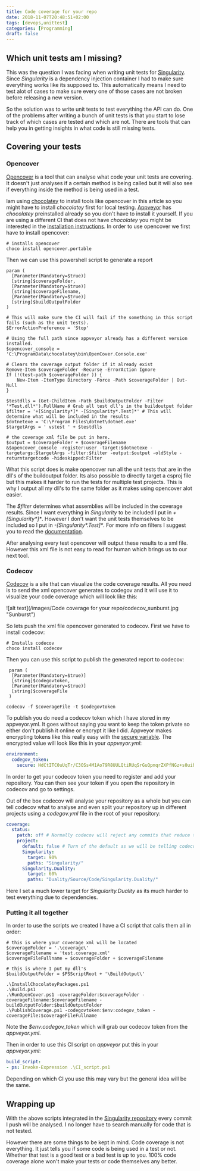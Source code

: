 ```yaml
---
title: Code coverage for your repo
date: 2018-11-07T20:48:51+02:00
tags: [devops,unittest]
categories: [Programming]
draft: false
---
```


## Which unit tests am I missing?
This was the question I was facing when writing unit tests for [Singularity](https://github.com/Barsonax/Singularity). Since *Singularity* is a dependency injection container I had to make sure everything works like its supposed to. This automatically means I need to test alot of cases to make sure every one of those cases are not broken before releasing a new version.

So the solution was to write unit tests to test everything the API can do. One of the problems after writing a bunch of unit tests is that you start to lose track of which cases are tested and which are not. There are tools that can help you in getting insights in what code is still missing tests.

## Covering your tests

### Opencover
[Opencover](https://github.com/OpenCover/opencover) is a tool that can analyse what code your unit tests are covering. It doesn't just analyses if a certain method is being called but it will also see if everything inside the method is being used in a test. 

Iam using [chocolatey](https://chocolatey.org/) to install tools like opencover in this article so you might have to install *chocolatey* first for local testing. [Appveyor](https://www.appveyor.com/) has *chocolatey* preinstalled already so you don't have to install it yourself. If you are using a different CI that does not have *chocolatey* you might be interested in the [installation instructions](https://chocolatey.org/install).
In order to use opencover we first have to install opencover:
```posh
# installs opencover
choco install opencover.portable
```

Then we can use this powershell script to generate a report
```posh
param (
  [Parameter(Mandatory=$true)]
  [string]$coverageFolder,
  [Parameter(Mandatory=$true)]
  [string]$coverageFilename,
  [Parameter(Mandatory=$true)]
  [string]$buildOutputFolder
)

# This will make sure the CI will fail if the something in this script fails (such as the unit tests).
$ErrorActionPreference = 'Stop' 

# Using the full path since appveyor already has a different version installed.
$opencover_console = 'C:\ProgramData\chocolatey\bin\OpenCover.Console.exe' 

# Clears the coverage output folder if it already exist
Remove-Item $coverageFolder -Recurse -ErrorAction Ignore
If (!(test-path $coverageFolder )) {
    New-Item -ItemType Directory -Force -Path $coverageFolder | Out-Null
}

$testdlls = (Get-ChildItem -Path $buildOutputFolder -Filter '*Test.dll*').FullName # Grab all test dll's in the buildoutput folder
$filter = '+[Singularity*]* -[Singularity*.Test]*' # This will determine what will be included in the results
$dotnetexe = 'C:\Program Files\dotnet\dotnet.exe'
$targetArgs = ' vstest ' + $testdlls

# the coverage xml file be put in here.
$output = $coverageFolder + $coverageFilename
&$opencover_console -register:user -target:$dotnetexe -targetargs:$targetArgs -filter:$filter -output:$output -oldStyle -returntargetcode -hideskipped:Filter
```

What this script does is make opencover run all the unit tests that are in the dll's of the buildoutput folder. Its also possible to directly target a csproj file but this makes it harder to run the tests for multiple test projects. This is why I output all my dll's to the same folder as it makes using opencover alot easier.

The *$filter* determines what assemblies will be included in the coverage results. Since I want everything in *Singularity* to be included I put in *+[Singularity\*]\**. However I don't want the unit tests themselves to be included so I put in *-[Singularity\*.Test]\**. For more info on filters I suggest you to read the [documentation](https://github.com/OpenCover/opencover/wiki/Usage#understanding-filters).

After analysing every test opencover will output these results to a xml file. However this xml file is not easy to read for human which brings us to our next tool.

### Codecov
[Codecov](https://codecov.io/) is a site that can visualize the code coverage results. All you need is to send the xml opencover generates to codegov and it will use it to visualize your code coverage which will look like this:

![alt text](/images/Code coverage for your repo/codecov_sunburst.jpg "Sunburst")

So lets push the xml file opencover generated to codecov. First we have to install codecov:
```posh
# Installs codecov
choco install codecov
```

Then you can use this script to publish the generated report to codecov:
```posh
 param (
  [Parameter(Mandatory=$true)]
  [string]$codegovtoken,
  [Parameter(Mandatory=$true)]
  [string]$coverageFile
 )

codecov -f $coverageFile -t $codegovtoken
```

To publish you do need a codecov token which I have stored in my appveyor.yml. It goes without saying you want to keep the token private so either don't publish it online or encrypt it like I did. Appveyor makes encrypting tokens like this really easy with the [secure variable](https://www.appveyor.com/docs/how-to/secure-files/). The encrypted value will look like this in your *appveyor.yml*:
```yml
environment:
  codegov_token:
    secure: HdCtITC0uUqTr/C3OSs4M1Ao79R8UULQtiRUqSrGuQpmqrZXPfNGz+s0uibvyz49
```

In order to get your codecov token you need to register and add your repository. You can then see your token if you open the repository in codecov and go to settings.

Out of the box codecov will analyse your repository as a whole but you can tell codecov what to analyse and even split your repository up in different projects using a *codegov.yml* file in the root of your repository:
```yml
coverage:
  status:
    patch: off # Normally codecov will reject any commits that reduce the code coverage
    project:
      default: false # Turn of the default as we will be telling codecov where the projects are below
      Singularity:
        target: 90% 
        paths: "Singularity/" 
      Singularity.Duality:
        target: 60%
        paths: "Duality/Source/Code/Singularity.Duality/" 
```

Here I set a much lower target for *Singularity.Duality* as its much harder to test everything due to dependencies.

### Putting it all together
In order to use the scripts we created I have a CI script that calls them all in order:
```posh
# this is where your coverage xml will be located
$coverageFolder = '.\coverage\'
$coverageFilename = 'test.coverage.xml'
$coverageFileFullname = $coverageFolder + $coverageFilename

# this is where I put my dll's
$buildOutputFolder = $PSScriptRoot + '\BuildOutput\' 

.\InstallChocolateyPackages.ps1 
.\Build.ps1
.\RunOpenCover.ps1 -coverageFolder:$coverageFolder -coverageFilename:$coverageFilename -buildOutputFolder:$buildOutputFolder
.\PublishCoverage.ps1 -codegovtoken:$env:codegov_token -coverageFile:$coverageFileFullname
```
Note the *$env:codegov_token* which will grab our codecov token from the *appveyor.yml*.

Then in order to use this CI script on *appveyor* put this in your *appveyor.yml*:
```yml
build_script:
- ps: Invoke-Expression .\CI_script.ps1 
```

Depending on which CI you use this may vary but the general idea will be the same.

## Wrapping up
With the above scripts integrated in the [Singularity repository](https://github.com/Barsonax/Singularity) every commit I push will be analysed. I no longer have to search manually for code that is not tested.

However there are some things to be kept in mind. Code coverage is not everything. It just tells you if some code is being used in a test or not. Whether that test is a good test or a bad test is up to you. 100% code coverage alone won't make your tests or code themselves any better.
